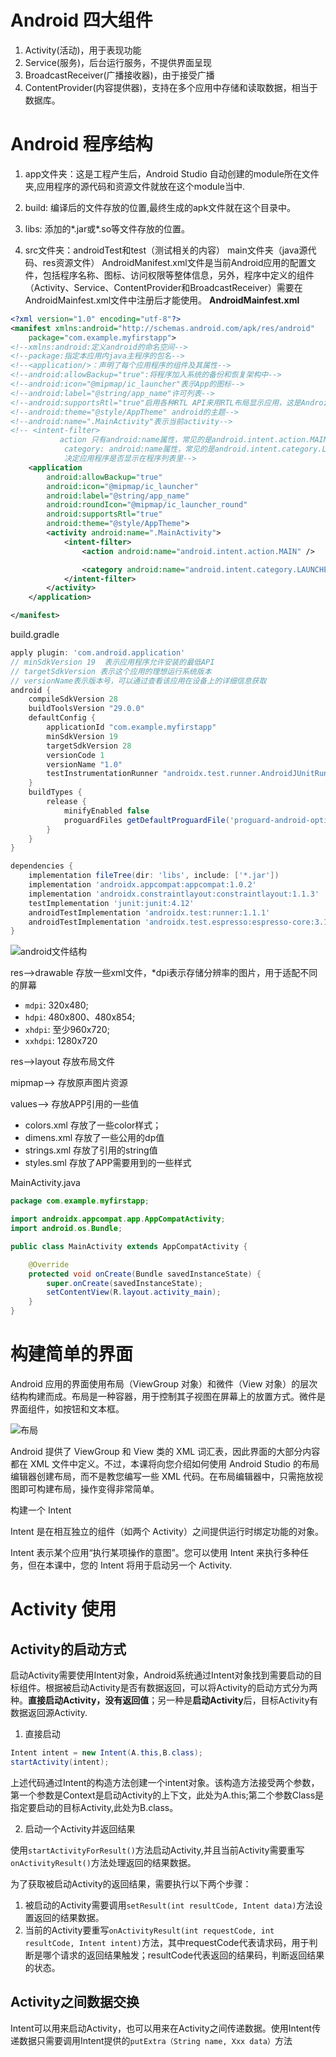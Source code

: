 # Android 四大组件

1. Activity(活动)，用于表现功能
2. Service(服务)，后台运行服务，不提供界面呈现
3. BroadcastReceiver(广播接收器)，由于接受广播
4. ContentProvider(内容提供器)，支持在多个应用中存储和读取数据，相当于数据库。

# Android 程序结构

1. app文件夹：这是工程产生后，Android Studio 自动创建的module所在文件夹,应用程序的源代码和资源文件就放在这个module当中.

2. build: 编译后的文件存放的位置,最终生成的apk文件就在这个目录中。

3. libs: 添加的*.jar或*.so等文件存放的位置。

4. src文件夹：androidTest和test（测试相关的内容）
            main文件夹（java源代码、res资源文件）
            AndroidManifest.xml文件是当前Android应用的配置文件，包括程序名称、图标、访问权限等整体信息，另外，程序中定义的组件（Activity、Service、ContentProvider和BroadcastReceiver）需要在AndroidMainfest.xml文件中注册后才能使用。
**AndroidMainfest.xml**

```xml
<?xml version="1.0" encoding="utf-8"?>
<manifest xmlns:android="http://schemas.android.com/apk/res/android"
    package="com.example.myfirstapp">
<!--xmlns:android:定义android的命名空间-->
<!--package:指定本应用内java主程序的包名-->
<!--<application/>：声明了每个应用程序的组件及其属性-->
<!--android:allowBackup="true":将程序加入系统的备份和恢复架构中-->
<!--android:icon="@mipmap/ic_launcher"表示App的图标-->
<!--android:label="@string/app_name"许可列表-->
<!--android:supportsRtl="true"启用各种RTL API来用RTL布局显示应用，这是Android 4.2版本的新特性-->
<!--android:theme="@style/AppTheme" android的主题-->
<!--android:name=".MainActivity"表示当前activity-->
<!-- <intent-filter>
           action 只有android:name属性，常见的是android.intent.action.MAIN
            category: android:name属性，常见的是android.intent.category.LAUNCHER
            决定应用程序是否显示在程序列表里-->
    <application
        android:allowBackup="true"
        android:icon="@mipmap/ic_launcher"
        android:label="@string/app_name"
        android:roundIcon="@mipmap/ic_launcher_round"
        android:supportsRtl="true"
        android:theme="@style/AppTheme">
        <activity android:name=".MainActivity">
            <intent-filter>
                <action android:name="android.intent.action.MAIN" />

                <category android:name="android.intent.category.LAUNCHER" />
            </intent-filter>
        </activity>
    </application>

</manifest>
```

build.gradle

```gradle
apply plugin: 'com.android.application'
// minSdkVersion 19  表示应用程序允许安装的最低API
// targetSdkVersion 表示这个应用的理想运行系统版本
// versionName表示版本号，可以通过查看该应用在设备上的详细信息获取
android {
    compileSdkVersion 28
    buildToolsVersion "29.0.0"
    defaultConfig {
        applicationId "com.example.myfirstapp"
        minSdkVersion 19
        targetSdkVersion 28
        versionCode 1
        versionName "1.0"
        testInstrumentationRunner "androidx.test.runner.AndroidJUnitRunner"
    }
    buildTypes {
        release {
            minifyEnabled false
            proguardFiles getDefaultProguardFile('proguard-android-optimize.txt'), 'proguard-rules.pro'
        }
    }
}

dependencies {
    implementation fileTree(dir: 'libs', include: ['*.jar'])
    implementation 'androidx.appcompat:appcompat:1.0.2'
    implementation 'androidx.constraintlayout:constraintlayout:1.1.3'
    testImplementation 'junit:junit:4.12'
    androidTestImplementation 'androidx.test:runner:1.1.1'
    androidTestImplementation 'androidx.test.espresso:espresso-core:3.1.1'
}
```

![android文件结构](images/android文件结构.png)

res-->drawable  存放一些xml文件，*dpi表示存储分辨率的图片，用于适配不同的屏幕

* `mdpi`: 320x480;
* `hdpi`: 480x800、480x854;
* `xhdpi`: 至少960x720;
* `xxhdpi`: 1280x720

res-->layout 存放布局文件

mipmap--> 存放原声图片资源

values--> 存放APP引用的一些值

* colors.xml 存放了一些color样式；
* dimens.xml 存放了一些公用的dp值
* strings.xml 存放了引用的string值
* styles.sml 存放了APP需要用到的一些样式

MainActivity.java

```java
package com.example.myfirstapp;

import androidx.appcompat.app.AppCompatActivity;
import android.os.Bundle;

public class MainActivity extends AppCompatActivity {

    @Override
    protected void onCreate(Bundle savedInstanceState) {
        super.onCreate(savedInstanceState);
        setContentView(R.layout.activity_main);
    }
}
```

# 构建简单的界面

Android 应用的界面使用布局（ViewGroup 对象）和微件（View 对象）的层次结构构建而成。布局是一种容器，用于控制其子视图在屏幕上的放置方式。微件是界面组件，如按钮和文本框。

![布局](images/布局.png)

Android 提供了 ViewGroup 和 View 类的 XML 词汇表，因此界面的大部分内容都在 XML 文件中定义。不过，本课将向您介绍如何使用 Android Studio 的布局编辑器创建布局，而不是教您编写一些 XML 代码。在布局编辑器中，只需拖放视图即可构建布局，操作变得非常简单。

构建一个 Intent

Intent 是在相互独立的组件（如两个 Activity）之间提供运行时绑定功能的对象。

Intent 表示某个应用“执行某项操作的意图”。您可以使用 Intent 来执行多种任务，但在本课中，您的 Intent 将用于启动另一个 Activity.

# Activity 使用

## Activity的启动方式

启动Activity需要使用Intent对象，Android系统通过Intent对象找到需要启动的目标组件。根据被启动Activity是否有数据返回，可以将Activity的启动方式分为两种。**直接启动Activity，没有返回值**；另一种是**启动Activity**后，目标Activity有数据返回源Activity.

1. 直接启动

```java
Intent intent = new Intent(A.this,B.class);
startActivity(intent);
```

上述代码通过Intent的构造方法创建一个intent对象。该构造方法接受两个参数，第一个参数是Context是启动Activity的上下文，此处为A.this;第二个参数Class是指定要启动的目标Activity,此处为B.class。

2. 启动一个Activity并返回结果

使用`startActivityForResult()`方法启动Activity,并且当前Activity需要重写`onActivityResult()`方法处理返回的结果数据。

为了获取被启动Activity的返回结果，需要执行以下两个步骤：

1. 被启动的Activity需要调用`setResult(int resultCode, Intent data)`方法设置返回的结果数据。
2. 当前的Activity要重写`onActivityResult(int requestCode, int resultCode, Intent intent)`方法，其中requestCode代表请求码，用于判断是哪个请求的返回结果触发；resultCode代表返回的结果码，判断返回结果的状态。

## Activity之间数据交换

Intent可以用来启动Activity，也可以用来在Activity之间传递数据。使用Intent传递数据只需要调用Intent提供的`putExtra（String name, Xxx data）`方法